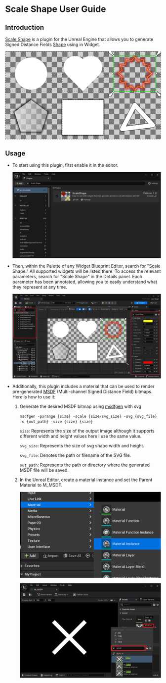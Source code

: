 # Scale Shape User Guide

## Introduction

[Scale Shape](https://www.unrealengine.com/marketplace/slug/0583bee0862b443d949b91bcf32a2918) is a plugin for the Unreal Engine that allows you to generate Signed Distance Fields [Shape](https://iquilezles.org/articles/distfunctions2d/) using in Widget.

![Showcase](images/showcase.png)

## Usage

* To start using this plugin, first enable it in the editor.

    ![Enable this plugin](images/enable.png)

* Then, within the Palette of any Widget Blueprint Editor, search for "Scale Shape." All supported widgets will be listed there. To access the relevant parameters, search for "Scale Shape" in the Details panel. Each parameter has been annotated, allowing you to easily understand what they represent at any time.

    ![Palette and Details panel](images/editor.png)

* Additionally, this plugin includes a material that can be used to render pre-generated [MSDF](https://github.com/Chlumsky/msdfgen) (Multi-channel Signed Distance Field) bitmaps. Here is how to use it:

    1. Generate the desired MSDF bitmap using [msdfgen]([http](https://github.com/Chlumsky/msdfgen)) with svg
  
          `msdfgen -pxrange {size} -scale {size/svg_size} -svg {svg_file} -o {out_path} -size {size} {size}`
  
          `size`: Represents the size of the output image although it supports different width and height values here I use the same value.
  
          `svg_size`: Represents the size of svg shape width and height.
  
          `svg_file`: Denotes the path or filename of the SVG file.
  
          `out_path`: Represents the path or directory where the generated MSDF file will be saved.
    2. In the Unreal Editor, create a material instance and set the Parent Material to M_MSDF.
    
        ![new_material_inst](images/new_material_inst.png)

        ![assign_parent](images/assign_parent.png)
